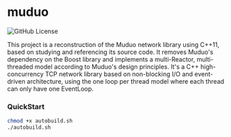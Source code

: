 # muduo
![GitHub License](https://img.shields.io/github/license/xykCs/muduo?color=%23FFFF00)

This project is a reconstruction of the Muduo network library using C++11, based on studying and referencing its source code. It removes Muduo's dependency on the Boost library and implements a multi-Reactor, multi-threaded model according to Muduo's design principles. It's a C++ high-concurrency TCP network library based on non-blocking I/O and event-driven architecture, using the one loop per thread model where each thread can only have one EventLoop.

### QuickStart
```sh
chmod +x autobuild.sh
./autobuild.sh
```
